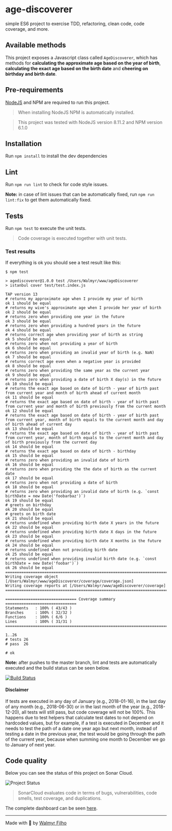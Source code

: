 # age-discoverer
simple ES6 project to exercise TDD, refactoring, clean code, code coverage, and more.

## Available methods

This project exposes a Javascript class called `AgeDiscoverer`, which has methods for **calculating the approximate age based on the year of birth**, **calculating the exact age based on the birth date** and **cheering on birthday and birth date**.

## Pre-requirements

[NodeJS](https://nodejs.org/) and NPM are required to run this project.

> When installing NodeJS NPM is automatically installed.

> This project was tested with NodeJS version 8.11.2 and NPM version 6.1.0

## Installation

Run `npm install` to install the dev dependencies

## Lint

Run `npm run lint` to check for code style issues.

**Note:** in case of lint issues that can be automatically fixed, run `npm run lint:fix` to get them automatically fixed.

## Tests

Run `npm test` to execute the unit tests.

> Code coverage is executed together with unit tests.

### Test results

If everything is ok you should see a test result like this:

```
$ npm test

> agediscoverer@1.0.0 test /Users/Walmyr/www/ageDiscoverer
> istanbul cover test/test.index.js

TAP version 13
# returns my approximate age when I provide my year of birth
ok 1 should be equal
# returns my wive's approximate age when I provide her year of birth
ok 2 should be equal
# returns zero when providing one year in the future
ok 3 should be equal
# returns zero when providing a hundred years in the future
ok 4 should be equal
# returns correct age when providing year of birth as string
ok 5 should be equal
# returns zero when not providing a year of birth
ok 6 should be equal
# returns zero when providing an invalid year of birth (e.g. NaN)
ok 7 should be equal
# returns correct age even when a negative year is provided
ok 8 should be equal
# returns zero when providing the same year as the current year
ok 9 should be equal
# returns zero when providing a date of birth X day(s) in the future
ok 10 should be equal
# returns the exact age based on date of birth - year of birth past from current year and month of birth ahead of current month
ok 11 should be equal
# returns the exact age based on date of birth - year of birth past from current year and month of birth previously from the current month
ok 12 should be equal
# returns the exact age based on date of birth - year of birth past from current year, month of birth equals to the current month and day of birth ahead of current day
ok 13 should be equal
# returns the exact age based on date of birth - year of birth past from current year, month of birth equals to the current month and day of birth previously from the current day
ok 14 should be equal
# returns the exact age based on date of birth - birthday
ok 15 should be equal
# returns zero when providing an invalid date of birth
ok 16 should be equal
# returns zero when providing the the date of birth as the current date
ok 17 should be equal
# returns zero when not providing a date of birth
ok 18 should be equal
# returns zero when providing an invalid date of birth (e.g. `const birthDate = new Date('foobarbaz')`)
ok 19 should be equal
# greets on birthday
ok 20 should be equal
# greets on birth date
ok 21 should be equal
# returns undefined when providing birth date X years in the future
ok 22 should be equal
# returns undefined when providing birth date X days in the future
ok 23 should be equal
# returns undefined when providing birth date X months in the future
ok 24 should be equal
# returns undefined when not providing birth date
ok 25 should be equal
# returns undefined when providing invalid birth date (e.g. `const birthDate = new Date('foobar')`)
ok 26 should be equal
=============================================================================
Writing coverage object [/Users/Walmyr/www/ageDiscoverer/coverage/coverage.json]
Writing coverage reports at [/Users/Walmyr/www/ageDiscoverer/coverage]
=============================================================================

=============================== Coverage summary ===============================
Statements   : 100% ( 43/43 )
Branches     : 100% ( 32/32 )
Functions    : 100% ( 6/6 )
Lines        : 100% ( 31/31 )
================================================================================

1..26
# tests 26
# pass  26

# ok
```

**Note:** after pushes to the master branch, lint and tests are automatically executed and the build status can be seen below.

[![Build Status](https://semaphoreci.com/api/v1/wlsf82/age-discoverer/branches/master/badge.svg)](https://semaphoreci.com/wlsf82/age-discoverer)

#### Disclaimer

If tests are executed in any day of January (e.g., 2018-01-16), in the last day of any month (e.g., 2018-06-30) or in the last month of the year (e.g., 2018-12-20), all tests will still pass, but code coverage will not be 100%. This happens due to test helpers that calculate test dates to not depend on hardcoded values, but for example, if a test is executed in December and it needs to test the path of a date one year ago but next month, instead of testing a date in the previous year, the test would be going through the path of the current year, because when summing one month to December we go to January of next year.

## Code quality

Below you can see the status of this project on Sonar Cloud.

![Project Status](https://sonarcloud.io/api/project_badges/measure?project=age-discoverer&metric=alert_status)

> SonarCloud evaluates code in terms of bugs, vulnerabilities, code smells, test coverage, and duplications.

The complete dashboard can be seen [here](https://sonarcloud.io/dashboard?id=age-discoverer).
___

Made with 💚 by [Walmyr Filho](http://walmyr-filho.com)
